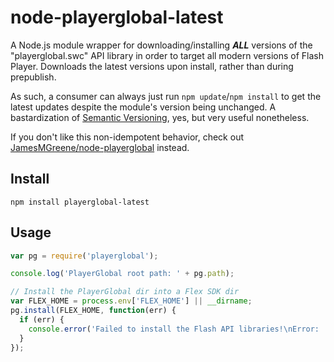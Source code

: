 # node-playerglobal-latest

A Node.js module wrapper for downloading/installing _**ALL**_ versions of the "playerglobal.swc" API library in order to target all modern versions of Flash Player. Downloads the latest versions upon install, rather than during prepublish.

As such, a consumer can always just run `npm update`/`npm install` to get the latest updates despite the module's version being unchanged. A bastardization of [Semantic Versioning](http://semver.org/), yes, but very useful nonetheless.

If you don't like this non-idempotent behavior, check out [JamesMGreene/node-playerglobal](https://github.com/JamesMGreene/node-playerglobal) instead.


## Install

```shell
npm install playerglobal-latest
```


## Usage

```js
var pg = require('playerglobal');

console.log('PlayerGlobal root path: ' + pg.path);

// Install the PlayerGlobal dir into a Flex SDK dir
var FLEX_HOME = process.env['FLEX_HOME'] || __dirname;
pg.install(FLEX_HOME, function(err) {
  if (err) {
    console.error('Failed to install the Flash API libraries!\nError: ' + err);
  }
});
```
